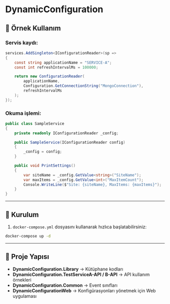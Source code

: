 
# DynamicConfiguration

## 🧪 Örnek Kullanım

### Servis kaydı:

```csharp
services.AddSingleton<IConfigurationReader>(sp =>
{
    const string applicationName = "SERVICE-A";
    const int refreshIntervalMs = 100000;

    return new ConfigurationReader(
        applicationName,
        Configuration.GetConnectionString("MongoConnection"),
        refreshIntervalMs
    );
});
```

### Okuma işlemi:

```csharp
public class SampleService
{
    private readonly IConfigurationReader _config;

    public SampleService(IConfigurationReader config)
    {
        _config = config;
    }

    public void PrintSettings()
    {
        var siteName = _config.GetValue<string>("SiteName");
        var maxItems = _config.GetValue<int>("MaxItemCount");
        Console.WriteLine($"Site: {siteName}, MaxItems: {maxItems}");
    }
}
```

---

## 🚀 Kurulum

1. `docker-compose.yml` dosyasını kullanarak hızlıca başlatabilirsiniz:

```bash
docker-compose up -d
```

---

## 📂 Proje Yapısı

- **DynamicConfiguration.Library** → Kütüphane kodları
- **DynamicConfiguration.TestServiceA-API / B-API** → API kullanım örnekleri
- **DynamicConfiguration.Common** → Event sınıfları
- **DynamicConfigurationWeb** →  Konfigürasyonları yönetmek için Web uygulaması
